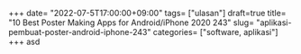 +++
date= "2022-07-5T17:00:00+09:00"
tags= ["ulasan"]
draft=true
title= "10 Best Poster Making Apps for Android/iPhone 2020        243"
slug= "aplikasi-pembuat-poster-android-iphone-243"
categories= ["software, aplikasi"]
+++
asd
